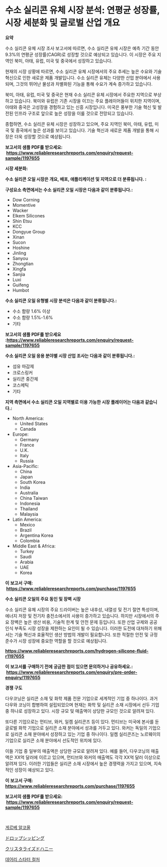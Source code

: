 <p><h1>수소 실리콘 유체 시장 분석: 연평균 성장률, 시장 세분화 및 글로벌 산업 개요</h1></p><p><strong>요약</strong></p>
<p><p>수소 실리콘 유체 시장 조사 보고서에 따르면, 수소 실리콘 유체 시장은 예측 기간 동안 9.3%의 연평균 성장률(CAGR)로 성장할 것으로 예상되고 있습니다. 이 시장은 주요 지역인 북미, 아태, 유럽, 미국 및 중국에서 성장하고 있습니다.</p><p>현재의 시장 상황에 따르면, 수소 실리콘 유체 시장에서의 주요 추세는 높은 수요와 기술 혁신으로 인한 새로운 제품 개발입니다. 수소 실리콘 유체는 다양한 산업 분야에서 사용되며, 그것의 뛰어난 물성과 차별화된 기능을 통해 수요가 계속 증가하고 있습니다.</p><p>북미, 아태, 유럽, 미국 및 중국은 현재 수소 실리콘 유체 시장에서 주요한 지역으로 부상하고 있습니다. 북미와 유럽은 기존 시장을 이끄는 주요 플레이어들이 위치한 지역이며, 아태와 중국은 고성장을 경험하고 있는 신흥 시장입니다. 미국은 풍부한 기술 혁신 및 발전된 인프라 구조로 앞으로 높은 성장을 이룰 것으로 전망되고 있습니다.</p><p>종합하면, 수소 실리콘 유체 시장은 성장하고 있으며, 주요 지역인 북미, 아태, 유럽, 미국 및 중국에서 높은 성과를 보이고 있습니다. 기술 혁신과 새로운 제품 개발을 통해 시장은 더욱 성장할 것으로 예상됩니다.</p></p>
<p><strong>보고서의 샘플 PDF를 받으세요: &nbsp;<a href="https://www.reliableresearchreports.com/enquiry/request-sample/1197655">https://www.reliableresearchreports.com/enquiry/request-sample/1197655</a></strong></p>
<p><strong>시장 세분화:</strong></p>
<p><strong> 수소 실리콘 오일 시장은 개요, 배포, 애플리케이션 및 지역으로 더 분류됩니다. :</strong></p>
<p><strong>구성요소 측면에서는 수소 실리콘 오일 시장은 다음과 같이 분류됩니다.:</strong></p>
<p><ul><li>Dow Corning</li><li>Momentive</li><li>Wacker</li><li>Elkem Silicones</li><li>Shin Etsu</li><li>KCC</li><li>Dongyue Group</li><li>Xinan</li><li>Sucon</li><li>Hoshine</li><li>Jinling</li><li>Sanyou</li><li>Zhongtian</li><li>Xingfa</li><li>Sanjia</li><li>Luxi</li><li>Guifeng</li><li>Humbot</li></ul></p>
<p><strong> 수소 실리콘 오일 유형별 시장 분석은 다음과 같이 분류됩니다.:</strong></p>
<p><ul><li>수소 함량 1.6% 이상</li><li>수소 함량 1.5%-1.6%</li><li>기타</li></ul></p>
<p><strong>보고서의 샘플 PDF를 받으세요 :<a href="https://www.reliableresearchreports.com/enquiry/request-sample/1197655">https://www.reliableresearchreports.com/enquiry/request-sample/1197655</a></strong></p>
<p><strong> 수소 실리콘 오일 응용 분야별 시장 산업 조사는 다음과 같이 분류됩니다.:</strong></p>
<p><ul><li>섬유 마감제</li><li>크로스링커</li><li>실리콘 중간체</li><li>코스메틱</li><li>기타</li></ul></p>
<p><strong>지역 측면에서 수소 실리콘 오일 지역별로 이용 가능한 시장 플레이어는 다음과 같습니다.:</strong></p>
<p><ul>
    <li>
        North America:
        <ul>
            <li>United States</li>
            <li>Canada</li>
        </ul>
    </li>
    <li>
        Europe:
        <ul>
            <li>Germany</li>
            <li>France</li>
            <li>U.K.</li>
            <li>Italy</li>
            <li>Russia</li>
        </ul>
    </li>
    <li>
        Asia-Pacific:
        <ul>
            <li>China</li>
            <li>Japan</li>
            <li>South Korea</li>
            <li>India</li>
            <li>Australia</li>
            <li>China Taiwan</li>
            <li>Indonesia</li>
            <li>Thailand</li>
            <li>Malaysia</li>
        </ul>
    </li>
    <li>
        Latin America:
        <ul>
            <li>Mexico</li>
            <li>Brazil</li>
            <li>Argentina Korea</li>
            <li>Colombia</li>
        </ul>
    </li>
    <li>
        Middle East & Africa:
        <ul>
            <li>Turkey</li>
            <li>Saudi</li>
            <li>Arabia</li>
            <li>UAE</li>
            <li>Korea</li>
        </ul>
    </li>
    </ul></p>
<p><strong>이 보고서 구매: &nbsp;<a href="https://www.reliableresearchreports.com/purchase/1197655">https://www.reliableresearchreports.com/purchase/1197655</a></strong></p>
<p><strong>수소 실리콘 오일의 주요 동인 및 장벽 시장</strong></p>
<p><p>수소 실리콘 유체 시장의 주요 드라이버는 높은 내후성, 내열성 및 전기 절연 특성이며, 에너지 저장 및 전기차 충전소에서의 사용이 증가하고 있습니다. 하지만 시장에서의 주요 장벽은 높은 생산 비용, 기술적 한계 및 안전 문제 등입니다. 또한 산업 규제와 공공 인식 부족도 시장 성장을 제한하는 요인이 될 수 있습니다. 이러한 도전에 대처하기 위해서는 기술 혁신과 효율적인 생산 방법의 개발이 필요합니다. 또한 적절한 안전 및 규정 준수가 시장 성장에 중요한 역할을 할 것으로 예상됩니다.</p></p>
<p><strong><a href="https://www.reliableresearchreports.com/hydrogen-silicone-fluid-r1197655">https://www.reliableresearchreports.com/hydrogen-silicone-fluid-r1197655</a></strong></p>
<p><strong>이 보고서를 구매하기 전에 궁금한 점이 있으면 문의하거나 공유하세요.: &nbsp;<a href="https://www.reliableresearchreports.com/enquiry/pre-order-enquiry/1197655">https://www.reliableresearchreports.com/enquiry/pre-order-enquiry/1197655</a></strong></p>
<p><strong>경쟁 구도</strong></p>
<p><p>다우코닝은 실리콘 소재 및 화학 제품 전문 기업으로 세계적인 기업 중 하나이다. 과거 다우와 코닝이 합병하여 설립되었으며 현재는 화학 및 실리콘 소재 시장에서 선두 기업 중 하나로 성장하고 있다. 시장 규모 및 매출액이 상당한 규모인 것으로 알려져 있다.</p><p>또다른 기업으로는 먼티브, 와커, 일켐 실리콘즈 등이 있다. 먼티브는 미국에 본사를 둔 글로벌 화학 기업으로 실리콘 소재 분야에서 성과를 거두고 있다. 와커는 독일의 기업으로 실리콘 소재 분야에서 성장하고 있는 기업 중 하나이다. 일켐 실리콘즈는 노르웨이의 기업으로 실리콘 소재 분야에서 선도적인 위치에 있다.</p><p>이들 기업 중 일부의 매출액은 상당한 규모로 알려져 있다. 예를 들어, 다우코닝의 매출액은 XX억 달러에 이르고 있으며, 먼티브와 와커의 매출액도 각각 XX억 달러 이상으로 알려져 있다. 이러한 기업들은 실리콘 소재 시장에서 높은 경쟁력을 가지고 있으며, 지속적인 성장이 예상되고 있다.</p></p>
<p><strong>이 보고서 구매: &nbsp; <a href="https://www.reliableresearchreports.com/purchase/1197655">https://www.reliableresearchreports.com/purchase/1197655</a></strong></p>
<p><strong>보고서의 샘플 PDF를 받으세요: &nbsp;<a href="https://www.reliableresearchreports.com/enquiry/request-sample/1197655">https://www.reliableresearchreports.com/enquiry/request-sample/1197655</a></strong><strong></strong></p>
<p>&nbsp;</p>
<p><p><a href="https://medium.com/@abelusikowski95672023/%EA%B5%AC%EC%97%90%EB%A5%B4%EB%B2%A0-%EC%95%8C%EC%BD%94%EC%98%AC-%EC%8B%9C%EC%9E%A5-%EC%A2%85%EB%A5%98-%EC%9D%91%EC%9A%A9-%EB%B0%8F-%EC%A7%80%EB%A6%AC%EC%97%90-%EB%8C%80%ED%95%9C-%ED%8F%AC%EA%B4%84%EC%A0%81-%ED%8F%89%EA%B0%80-d98b206c210b">게르베 알코올</a></p><p><a href="https://medium.com/@santosuigrtley997836/%E3%83%89%E3%83%AD%E3%83%83%E3%83%97%E3%82%B7%E3%83%83%E3%83%94%E3%83%B3%E3%82%B0%E5%B8%82%E5%A0%B4%E8%A6%8F%E6%A8%A1-%E5%B8%82%E5%A0%B4%E5%B1%95%E6%9C%9B%E3%81%A8%E5%B8%82%E5%A0%B4%E4%BA%88%E6%B8%AC-2024%E5%B9%B4%E3%81%8B%E3%82%892031%E5%B9%B4%E3%81%BE%E3%81%A7-c08e4b87833f">ドロップシッピング</a></p><p><a href="https://medium.com/@evans21bill/%E7%B5%90%E6%99%B6%E5%8C%96%E3%81%95%E3%82%8C%E3%81%9F%E3%83%8F%E3%83%81%E3%83%9F%E3%83%84%E5%B8%82%E5%A0%B4%E3%82%A4%E3%83%B3%E3%82%B5%E3%82%A4%E3%83%88-%E5%B8%82%E5%A0%B4%E5%8B%95%E5%90%91-%E6%88%90%E9%95%B7-2024%E5%B9%B4%E3%81%8B%E3%82%892031%E5%B9%B4%E3%81%BE%E3%81%A7%E3%81%AE%E4%BA%88%E6%B8%AC-5465a283d18a">クリスタライズドハニー</a></p><p><a href="https://medium.com/@marchall15/2024-2031-%EA%B8%B0%EA%B0%84-%EB%8F%99%EC%95%88-%EC%98%88%EC%83%81%EB%90%98%EB%8A%94-%EC%9C%A0%EC%A0%9C%ED%92%88-%EB%B0%9C%ED%9A%A8-%EC%8A%A4%ED%83%80%ED%84%B0-%EB%AC%B8%ED%99%94-%EC%8B%9C%EC%9E%A5-%EB%8F%99%ED%96%A5-%EB%B0%8F-%EC%8B%9C%EC%9E%A5-%EB%B6%84%EC%84%9D-b4cff7ecc2b4">데어리 스타터 컬처</a></p></p>